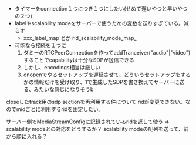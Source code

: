 - タイマーをconnection１つにつき１つにしたい(せめて遅いやつと早いやつの２つ)
- labelやscalability modeをサーバーで使うための変数を送りすぎている。減らす
  - xxx_label_map とか rid_scalability_mode_map_
- 可能なら接続を１つに
  1. ダミーのRTCPeerConnectionを作ってaddTranceiver("audio"|"video")することでcapabilityは十分なSDPが送信できる
  2. しかし、encodings相当は厳しい
  3. onopenでやるセットアップを遅延させて、どういうセットアップをするかの情報だけを受け取り、1で生成したSDPを書き換えてサーバーに送る、みたいな感じになりそうb




closeしたtrack用のsdp sectionを再利用する件について
ridが変更できない。なのでmidごとに利用するridを固定したい。

サーバー側でMediaStreamConfigに記録されているridを返して使う => scalability modeとの対応をどうするか？
scalability modeの配列を送って、前から順に入れる？